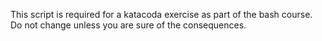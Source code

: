 This script is required for a katacoda exercise as part of the bash course. Do not change unless you are sure of the consequences.
